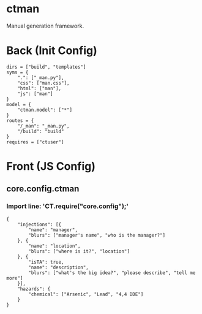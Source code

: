 # ctman
Manual generation framework.


# Back (Init Config)

    dirs = ["build", "templates"]
    syms = {
    	".": ["_man.py"],
    	"css": ["man.css"],
    	"html": ["man"],
    	"js": ["man"]
    }
    model = {
    	"ctman.model": ["*"]
    }
    routes = {
    	"/_man": "_man.py",
    	"/build": "build"
    }
    requires = ["ctuser"]
    

# Front (JS Config)

## core.config.ctman
### Import line: 'CT.require("core.config");'
    {
        "injections": [{
            "name": "manager",
            "blurs": ["manager's name", "who is the manager?"]
        }, {
            "name": "location",
            "blurs": ["where is it?", "location"]
        }, {
            "isTA": true,
            "name": "description",
            "blurs": ["what's the big idea?", "please describe", "tell me more"]
        }],
        "hazards": {
            "chemical": ["Arsenic", "Lead", "4,4 DDE"]
        }
    }